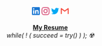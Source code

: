 <p align="center" text-align="center">
  <br><br>
  <a href="https://www.linkedin.com/in/manish-kumar18/"><img height="18" width="18" src="./linkedin.svg" /></a>
  <a href="https://www.instagram.com/beingmanishh/"><img height="18" width="18" src="./instagram.svg" /></a>
  <a href="https://twitter.com/Beingmanishh"><img height="18" width="18" src="./twitter.svg" /></a>
  <a href="mailto:manishnitsgr18@gmail.com"><img height="18" width="18" src="./gmail.svg" /></a><br><br>
  <b><a href="https://drive.google.com/file/d/1mHl1KLXyyTpwvRRY37sA73A8FFt1_Mw1/view?usp=sharing">My Resume</a></b><br>
  <i>while( ! ( succeed = try() ) );  ☢️</i>
</p>
